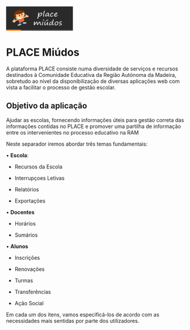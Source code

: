 ﻿
![Placemiudos](../images/PlaceMiudos/Alunos/placemiudos.PNG)

# **PLACE Miúdos**                     


A plataforma PLACE consiste numa diversidade de serviços e recursos destinados à Comunidade Educativa da Região Autónoma da Madeira, sobretudo ao nível da disponibilização de diversas aplicações web com vista a facilitar o processo de gestão escolar. 





## Objetivo da aplicação

Ajudar as escolas, fornecendo informações úteis para gestão correta das informações contidas no PLACE e promover uma partilha de informação entre os intervenientes no processo educativo na RAM

Neste separador iremos abordar três temas fundamentais:

•  **Escola**:

  - Recursos da Escola

  - Interrupçoes Letivas

  - Relatórios

  - Exportações



• **Docentes**

  - Horários

  - Sumários 



•  **Alunos**

  - Inscrições

  - Renovações

  - Turmas

  - Transferências

  - Ação Social


Em cada um dos itens, vamos especificá-los de acordo com as necessidades mais sentidas por parte dos utilizadores.

